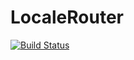 LocaleRouter
===
[![Build Status](https://travis-ci.org/koseduhemak/zf3-locale-router.svg?branch=master)](https://travis-ci.org/koseduhemak/zf3-locale-router)
